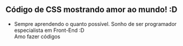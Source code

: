 ## Código de CSS mostrando amor ao mundo! :D

- Sempre aprendendo o quanto possível. Sonho de ser programador especialista em Front-End :D <br>
Amo fazer códigos